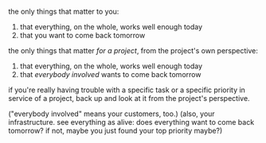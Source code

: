the only things that matter to you:

1. that everything, on the whole, works well enough today
2. that you want to come back tomorrow

the only things that matter _for a project_, from the project's own perspective:

1. that everything, on the whole, works well enough today
2. that _everybody involved_ wants to come back tomorrow

if you're really having trouble with a specific task or a specific priority in service of a project, back up and look at it from the project's perspective.

("everybody involved" means your customers, too.)
(also, your infrastructure. see everything as alive: does everything want to come back tomorrow? if not, maybe you just found your top priority maybe?)
